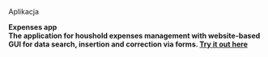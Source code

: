 Aplikacja


<b>Expenses app<b></br>
The application for houshold expenses management with website-based GUI for data search, insertion and correction via forms. 
<a href="teoriachaosu.ehost.pl/">Try it out here</a>
